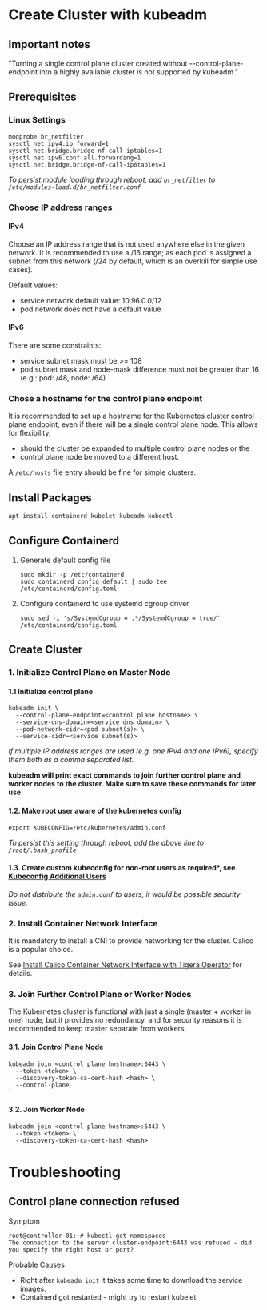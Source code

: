# Create Cluster with kubeadm
## Important notes
"Turning a single control plane cluster created without --control-plane-endpoint into a highly available cluster is not supported by kubeadm."

## Prerequisites
### Linux Settings
```shell
modprobe br_netfilter
sysctl net.ipv4.ip_forward=1
sysctl net.bridge.bridge-nf-call-iptables=1
sysctl net.ipv6.conf.all.forwarding=1
sysctl net.bridge.bridge-nf-call-ip6tables=1  
```
*To persist module loading through reboot, add `br_netfilter` to `/etc/modules-load.d/br_netfilter.conf`*

### Choose IP address ranges
#### IPv4
Choose an IP address range that is not used anywhere else in the given network. It is recommended to use a /16 range;
as each pod is assigned a subnet from this network (/24 by default, which is an overkill for simple use cases).

Default values:
* service network default value: 10.96.0.0/12
* pod network does not have a default value

#### IPv6
There are some constraints:
* service subnet mask must be >= 108
* pod subnet mask and node-mask difference must not be greater than 16 (e.g.: pod: /48, node: /64)


### Chose a hostname for the control plane endpoint
It is recommended to set up a hostname for the Kubernetes cluster control plane endpoint, even if there will be a single
control plane node. This allows for flexibility, 
* should the cluster be expanded to multiple control plane nodes or the
* control plane node be moved to a different host.

A `/etc/hosts` file entry should be fine for simple clusters.

## Install Packages
```shell
apt install containerd kubelet kubeadm kubectl
```

## Configure Containerd
1. Generate default config file
   ```shell
   sudo mkdir -p /etc/containerd
   sudo containerd config default | sudo tee /etc/containerd/config.toml
   ```
2. Configure containerd to use systemd cgroup driver
   ```shell
   sudo sed -i 's/SystemdCgroup = .*/SystemdCgroup = true/' /etc/containerd/config.toml
   ```

## Create Cluster
### 1. Initialize Control Plane on Master Node
#### 1.1 Initialize control plane
 ```shell
 kubeadm init \
   --control-plane-endpoint=<control plane hostname> \
   --service-dns-domain=<service dns domain> \
   --pod-network-cidr=<pod subnet(s)> \
   --service-cidr=<service subnet(s)>
 ```

*If multiple IP address ranges are used (e.g. one IPv4 and one IPv6), specify them both as a comma separated list.*

**kubeadm will print exact commands to join further control plane and worker nodes to the cluster.
Make sure to save these commands for later use.**

#### 1.2. Make root user aware of the kubernetes config
```shell
export KUBECONFIG=/etc/kubernetes/admin.conf
```
*To persist this setting through reboot, add the above line to `/root/.bash_profile`*
#### 1.3. Create custom kubeconfig for non-root users as required*, see [Kubeconfig Additional Users](https://kubernetes.io/docs/tasks/administer-cluster/kubeadm/kubeadm-certs/#kubeconfig-additional-users)

*Do not distribute the `admin.conf` to users, it would be possible security issue.*

### 2. Install Container Network Interface
It is mandatory to install a CNI to provide networking for the cluster. Calico is a popular choice.

See [Install Calico Container Network Interface with Tigera Operator](../calico-network-interface/install-calico.md)
for details.

### 3. Join Further Control Plane or Worker Nodes
The Kubernetes cluster is functional with just a single (master + worker in one) node, but it provides no
redundancy, and for security reasons it is recommended to keep master separate from workers.

#### 3.1. Join Control Plane Node
```shell
kubeadm join <control plane hostname>:6443 \
  --token <token> \
  --discovery-token-ca-cert-hash <hash> \
  --control-plane
`
```

#### 3.2. Join Worker Node
```shell
kubeadm join <control plane hostname>:6443 \
  --token <token> \
  --discovery-token-ca-cert-hash <hash>
```

# Troubleshooting
## Control plane connection refused
Symptom
```shell
root@controller-01:~# kubectl get namespaces 
The connection to the server cluster-endpoint:6443 was refused - did you specify the right host or port?
```
Probable Causes
* Right after `kubeadm init` it takes some time to download the service images.
* Containerd got restarted - might try to restart kubelet